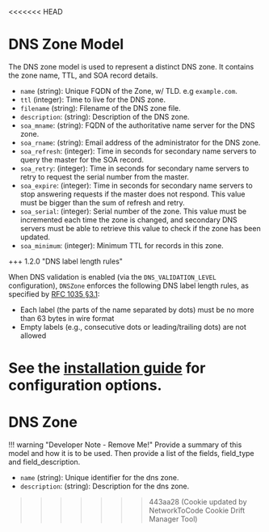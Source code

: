 <<<<<<< HEAD
# DNS Zone Model

The DNS zone model is used to represent a distinct DNS zone. It contains the zone name, TTL, and SOA record details.

- `name` (string): Unique FQDN of the Zone, w/ TLD. e.g `example.com`.
- `ttl` (integer): Time to live for the DNS zone.
- `filename` (string): Filename of the DNS zone file.
- `description`: (string): Description of the DNS zone.
- `soa_mname`: (string): FQDN of the authoritative name server for the DNS zone.
- `soa_rname`: (string): Email address of the administrator for the DNS zone.
- `soa_refresh`: (integer): Time in seconds for secondary name servers to query the master for the SOA record.
- `soa_retry`: (integer): Time in seconds for secondary name servers to retry to request the serial number from the master.
- `soa_expire`: (integer): Time in seconds for secondary name servers to stop answering requests if the master does not respond. This value must be bigger than the sum of refresh and retry.
- `soa_serial`: (integer): Serial number of the zone. This value must be incremented each time the zone is changed, and secondary DNS servers must be able to retrieve this value to check if the zone has been updated.
- `soa_minimum`: (integer): Minimum TTL for records in this zone.

+++ 1.2.0 "DNS label length rules"

When DNS validation is enabled (via the `DNS_VALIDATION_LEVEL` configuration), `DNSZone` enforces the following DNS label length rules, as specified by [RFC 1035 §3.1](https://datatracker.ietf.org/doc/html/rfc1035#section-3.1):

- Each label (the parts of the name separated by dots) must be no more than 63 bytes in wire format
- Empty labels (e.g., consecutive dots or leading/trailing dots) are not allowed

See the [installation guide](../admin/install.md#app-configuration) for configuration options.
=======
# DNS Zone

!!! warning "Developer Note - Remove Me!"
    Provide a summary of this model and how it is to be used. Then provide a list of the fields, field_type and field_description.

- `name` (string): Unique identifier for the dns zone.
- `description`: (string): Description for the dns zone.
>>>>>>> 443aa28 (Cookie updated by NetworkToCode Cookie Drift Manager Tool)
